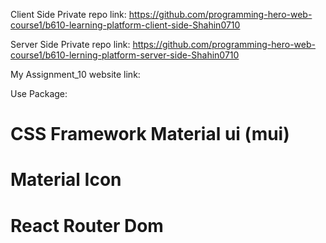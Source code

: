 Client Side Private repo link:
https://github.com/programming-hero-web-course1/b610-learning-platform-client-side-Shahin0710

Server Side Private repo link:
https://github.com/programming-hero-web-course1/b610-lerning-platform-server-side-Shahin0710

My Assignment_10 website link:

Use Package:

# CSS Framework Material ui (mui)

# Material Icon

# React Router Dom
